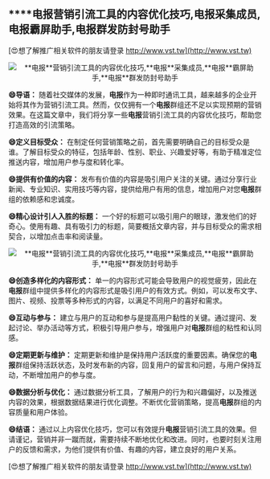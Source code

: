 ## ****电报**营销引流工具的内容优化技巧,**电报**采集成员,**电报**霸屏助手,**电报**群发防封号助手**

[😍想了解推广相关软件的朋友请登录 http://www.vst.tw](http://www.vst.tw)

 <center><img src="https://vst.tw/MP4/tuiguang/png/1.png" alt="**电报**营销引流工具的内容优化技巧,**电报**采集成员,**电报**霸屏助手,**电报**群发防封号助手"></center>

**😄导语：**
随着社交媒体的发展，**电报**作为一种即时通讯工具，越来越多的企业开始将其作为营销引流工具。然而，仅仅拥有一个**电报**群组还不足以实现预期的营销效果。在这篇文章中，我们将分享一些**电报**营销引流工具的内容优化技巧，帮助您打造高效的引流策略。

**😄定义目标受众：**
在制定任何营销策略之前，首先需要明确自己的目标受众是谁。了解目标受众的特征，包括年龄、性别、职业、兴趣爱好等，有助于精准定位推送内容，增加用户参与度和转化率。

**😄提供有价值的内容：**
发布有价值的内容是吸引用户关注的关键。通过分享行业新闻、专业知识、实用技巧等内容，提供给用户有用的信息，增加用户对您**电报**群组的依赖感和忠诚度。

**😄精心设计引人入胜的标题：**
一个好的标题可以吸引用户的眼球，激发他们的好奇心。使用有趣、具有吸引力的标题，简要概括文章内容，并与目标受众的需求相契合，以增加点击率和阅读量。

 <center><img src="https://vst.tw/MP4/tuiguang/png/6.png" alt="**电报**营销引流工具的内容优化技巧,**电报**采集成员,**电报**霸屏助手,**电报**群发防封号助手"></center>

**😄创造多样化的内容形式：**
单一的内容形式可能会导致用户的视觉疲劳，因此在**电报**群组中提供多样化的内容形式是吸引用户的有效方式。例如，可以发布文字、图片、视频、投票等多种形式的内容，以满足不同用户的喜好和需求。

**😄互动与参与：**
建立与用户的互动和参与是提高用户黏性的关键。通过提问、发起讨论、举办活动等方式，积极引导用户参与，增强用户对**电报**群组的粘性和认同感。

**😄定期更新与维护：**
定期更新和维护是保持用户活跃度的重要因素。确保您的**电报**群组保持活跃状态，及时发布新的内容，回复用户的留言和问题，与用户保持互动，不断增加用户的参与度。

**😄数据分析与优化：**
通过数据分析工具，了解用户的行为和兴趣偏好，以及推送内容的效果，根据数据结果进行优化调整。不断优化营销策略，提高**电报**群组的内容质量和用户体验。

**😄结语：**
通过以上内容优化技巧，您可以有效提升**电报**营销引流工具的效果。但请谨记，营销并非一蹴而就，需要持续不断地优化和改进。同时，也要时刻关注用户的反馈和需求，为他们提供有价值、有趣的内容，建立良好的用户关系。

[😍想了解推广相关软件的朋友请登录 http://www.vst.tw](http://www.vst.tw)



